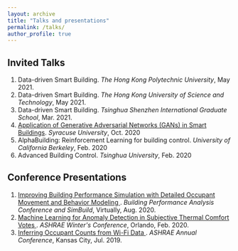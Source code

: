 ```yaml
---
layout: archive
title: "Talks and presentations"
permalink: /talks/
author_profile: true
---
```


<!-- {% if site.talkmap_link == true %}

<p style="text-decoration:underline;"><a href="/talkmap.html">See a map of all the places I've given a talk!</a></p>

{% endif %}

{% for post in site.talks reversed %}
  {% include archive-single-talk.html %}
{% endfor %} -->

## Invited Talks
1. Data-driven Smart Building. *The Hong Kong Polytechnic University*, May 2021.
1. Data-driven Smart Building. *The Hong Kong University of Science and Technology*, May 2021.
1. Data-driven Smart Building. *Tsinghua Shenzhen International Graduate School*, Mar. 2021.
1. [Application of Generative Adversarial Networks (GANs) in Smart Buildings](http://walterzwang.github.io/files/talks/GAN2020.pdf). 
*Syracuse University*, Oct. 2020
1. AlphaBuilding: Reinforcement Learning for building control. *University of California Berkeley*,
Feb. 2020
1. Advanced Building Control. *Tsinghua University*, Feb. 2020

## Conference Presentations
1. [Improving Building Performance Simulation with Detailed Occupant Movement and Behavior Modeling
](http://walterzwang.github.io/files/talks/BPACS2020.pdf). 
*Building Performance Analysis Conference and SimBuild*, Virtually, Aug. 2020.
1. [Machine Learning for Anomaly Detection in Subjective Thermal Comfort Votes
](http://walterzwang.github.io/files/talks/ASHRAE_Orlando_2020.pdf). 
*ASHRAE Winter's Conference*, Orlando, Feb. 2020.
1. [Inferring Occupant Counts from Wi-Fi Data 
](http://walterzwang.github.io/files/talks/ASHRAE_Kansas_2019.pdf). 
*ASHRAE Annual Conference*, Kansas City, Jul. 2019.